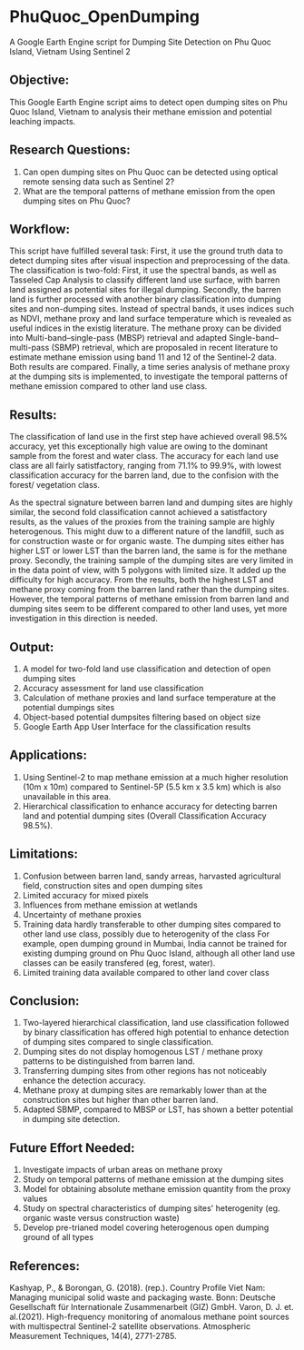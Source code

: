 # PhuQuoc_OpenDumping
A Google Earth Engine script for Dumping Site Detection on Phu Quoc Island, Vietnam Using Sentinel 2

## Objective:

This Google Earth Engine script aims to detect open dumping sites on Phu Quoc Island, Vietnam to analysis 
their methane emission and potential leaching impacts.

## Research Questions:

1) Can open dumping sites on Phu Quoc can be detected using optical remote sensing data such as Sentinel 2?
2) What are the temporal patterns of methane emission from the open dumping sites on Phu Quoc?

## Workflow:
 
This script have fulfilled several task: First, it use the ground truth data to detect dumping sites
after visual inspection and preprocessing of the data. The classification is two-fold:
First, it use the spectral bands, as well as Tasseled Cap Analysis to classify different land use surface, with barren land assigned 
as potential sites for illegal dumping. Secondly, the barren land is further processed with another
binary classification into dumping sites and non-dumping sites. Instead of spectral bands, it uses 
indices such as NDVI, methane proxy and land surface temperature which is revealed as useful indices
in the existig literature. The methane proxy can be divided into Multi-band–single-pass (MBSP) retrieval
and adapted Single-band–multi-pass (SBMP) retrieval, which are proposaled in recent literature to 
estimate methane emission using band 11 and 12 of the Sentinel-2 data. Both results are compared.
Finally, a time series analysis of methane proxy at the dumping sits is implemented, to investigate
the temporal patterns of methane emission compared to other land use class.

## Results:
 
The classification of land use in the first step have achieved overall 98.5% accuracy, yet this
exceptionally high value are owing to the dominant sample from the forest and water class. 
The accuracy for each land use class are all fairly satistfactory, ranging from 71.1% to 99.9%,
with lowest classification accuracy for the barren land, due to the confision with the forest/ vegetation class.
 
As the spectral signature between barren land and dumping sites are highly similar, the second fold
classification cannot achieved a satistfactory results, as the values of the proxies from the training
sample are highly heterogenous. This might duw to a different nature of the landfill, such as for construction
waste or for organic waste. The dumping sites either has higher LST or lower LST than the barren land,
the same is for the methane proxy. Secondly, the training sample of the dumping sites are very limited in 
in the data point of view, with 5 polygons with limited size. It added up the difficulty for high accuracy.
From the results, both the highest LST and methane proxy coming from the barren land rather than the 
dumping sites. However, the temporal patterns of methane emission from barren land and dumping sites seem
to be different compared to other land uses, yet more investigation in this direction is needed. 

## Output:
 
1) A model for two-fold land use classification and detection of open dumping sites
2) Accuracy assessment for land use classification
3) Calculation of methane proxies and land surface temperature at the potential dumpings sites
4) Object-based potential dumpsites filtering based on object size
5) Google Earth App User Interface for the classification results
 
## Applications:

1) Using Sentinel-2 to map methane emission at a much higher resolution (10m x 10m) compared to Sentinel-5P (5.5 km x 3.5 km)
   which is also unavailable in this area.
2) Hierarchical classification to enhance accuracy for detecting barren land and potential dumping sites (Overall Classification Accuracy 98.5%).

## Limitations:
 
1) Confusion between barren land, sandy arreas, harvasted agricultural field, construction sites and open dumping sites
2) Limited accuracy for mixed pixels
3) Influences from methane emission at wetlands
4) Uncertainty of methane proxies
5) Training data hardly transferable to other dumping sites compared to other land use class, possibly due to heterogenity of the class
   For example, open dumping ground in Mumbai, India cannot be trained for existing dumping ground on Phu Quoc Island,
   although all other land use classes can be easily transfered (eg, forest, water).
6) Limited training data available compared to other land cover class
 
## Conclusion:
    
1) Two-layered hierarchical classification, land use classification followed by binary classification has offered 
   high potential to enhance detection of dumping sites compared to single classification.
2) Dumping sites do not display homogenous LST / methane proxy patterns to be distinguished from barren land.
3) Transferring dumping sites from other regions has not noticeably enhance the detection accuracy.
4) Methane proxy at dumping sites are remarkably lower than at the construction sites but higher than other barren land.
5) Adapted SBMP, compared to MBSP or LST, has shown a better potential in dumping site detection.
 
## Future Effort Needed:
 
1) Investigate impacts of urban areas on methane proxy
2) Study on temporal patterns of methane emission at the dumping sites
3) Model for obtaining absolute methane emission quantity from the proxy values
4) Study on spectral characteristics of dumping sites' heterogenity (eg. organic waste versus construction waste)
5) Develop pre-trianed model covering heterogenous open dumping ground of all types

## References:
 
Kashyap, P., &amp; Borongan, G. (2018). (rep.). Country Profile Viet Nam: 
    Managing municipal solid waste and packaging waste. Bonn: Deutsche Gesellschaft für Internationale Zusammenarbeit (GIZ) GmbH. 
Varon, D. J. et. al.(2021). High-frequency monitoring of anomalous methane 
    point sources with multispectral Sentinel-2 satellite observations. Atmospheric Measurement Techniques, 14(4), 2771-2785.
